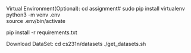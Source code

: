 Virtual Environment(Optional):
  cd assignment#
  sudo pip install virtualenv 
  python3 -m venv .env       		
  source .env/bin/activate 
  
pip install -r requirements.txt

Download DataSet:
  cd cs231n/datasets
  ./get_datasets.sh
